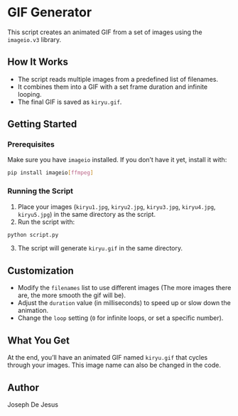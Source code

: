 # GIF Generator

This script creates an animated GIF from a set of images using the `imageio.v3` library.

## How It Works
- The script reads multiple images from a predefined list of filenames.
- It combines them into a GIF with a set frame duration and infinite looping.
- The final GIF is saved as `kiryu.gif`.

## Getting Started
### Prerequisites
Make sure you have `imageio` installed. If you don’t have it yet, install it with:

```bash
pip install imageio[ffmpeg]
```

### Running the Script
1. Place your images (`kiryu1.jpg`, `kiryu2.jpg`, `kiryu3.jpg`, `kiryu4.jpg`, `kiryu5.jpg`) in the same directory as the script.
2. Run the script with:

```bash
python script.py
```

3. The script will generate `kiryu.gif` in the same directory.

## Customization
- Modify the `filenames` list to use different images (The more images there are, the more smooth the gif will be).
- Adjust the `duration` value (in milliseconds) to speed up or slow down the animation.
- Change the `loop` setting (`0` for infinite loops, or set a specific number).

## What You Get
At the end, you’ll have an animated GIF named `kiryu.gif` that cycles through your images. This image name can also be changed in the code.

## Author
Joseph De Jesus
